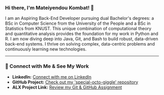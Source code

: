 ### Hi there, I'm Mateiyendou Kombat! 👋

I am an Aspiring Back-End Developer pursuing dual Bachelor's degrees: a BSc in Computer Science from the University of the People and a BSc in Statistics from KNUST. This unique combination of computational theory and quantitative analysis provides the foundation for my work in Python and R. I am now diving deep into Java, Git, and Bash to build robust, data-driven back-end systems. I thrive on solving complex, data-centric problems and continuously learning new technologies.

---

### 🔗 Connect with Me & See My Work

*   **LinkedIn:** [Connect with me on LinkedIn](https://www.linkedin.com/in/mateiyendou-kombat-581053201/)
*   **GitHub Project:** [Check out my 'special-octo-giggle' repository](https://github.com/yennulomlarri/special-octo-giggle)
*   **ALX Project Link:** [Review my Git & GitHub Assignment](https://drive.google.com/file/d/1rHm7oaqr-6JrwRfX0utadvjxbt0besE/view?usp=drive_link)
